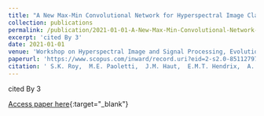 ```yaml
---
title: "A New Max-Min Convolutional Network for Hyperspectral Image Classification"
collection: publications
permalink: /publication/2021-01-01-A-New-Max-Min-Convolutional-Network-for-Hyperspectral-Image-Classification
excerpt: 'cited By 3'
date: 2021-01-01
venue: 'Workshop on Hyperspectral Image and Signal Processing, Evolution in Remote Sensing'
paperurl: 'https://www.scopus.com/inward/record.uri?eid=2-s2.0-85112797991&doi=10.1109%2fWHISPERS52202.2021.9483983&partnerID=40&md5=c2963b43e6eb647f8e4f5c3205d62926'
citation: ' S.K. Roy,  M.E. Paoletti,  J.M. Haut,  E.M.T. Hendrix,  A. Plaza, &quot;A New Max-Min Convolutional Network for Hyperspectral Image Classification.&quot; Workshop on Hyperspectral Image and Signal Processing, Evolution in Remote Sensing, 2021.'
---
```

cited By 3

[Access paper here](https://www.scopus.com/inward/record.uri?eid=2-s2.0-85112797991&doi=10.1109%2fWHISPERS52202.2021.9483983&partnerID=40&md5=c2963b43e6eb647f8e4f5c3205d62926){:target="_blank"}
